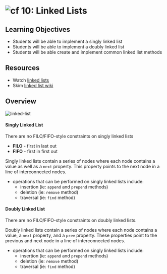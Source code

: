![cf](http://i.imgur.com/7v5ASc8.png) 10: Linked Lists
===

## Learning Objectives
* Students will be able to implement a singly linked list
* Students will be able to implement a doubly linked list
* Students will be able create and implement common linked list methods

## Resources
* Watch [linked lists]
* Skim [linked list wiki]

## Overview
![linked-list](https://s3-us-west-2.amazonaws.com/slugbyte-assets/linked-list.svg)

#### Singly Linked List
There are no FILO/FIFO-style constraints on singly linked lists
  * **FILO** - first in last out
  * **FIFO** - first in first out

Singly linked lists contain a series of nodes where each node contains a value as well as a `next` property. This property points to the next node in a line of interconnected nodes.
* operations that can be performed on singly linked lists include:
  * insertion (ie: `append` and `prepend` methods)
  * deletion (ie: `remove` method)
  * traversal (ie: `find` method)

#### Doubly Linked List
There are no FILO/FIFO-style constraints on doubly linked lists.

Doubly linked lists contain a series of nodes where each node contains a value, a `next` property, and a `prev` property.  These properties point to the previous and next node in a line of interconnected nodes.
* operations that can be performed on singly linked lists include:
  * insertion (ie: `append` and `prepend` methods)
  * deletion (ie: `remove` method)
  * traversal (ie: `find` method)

[linked lists]: https://www.youtube.com/watch?v=njTh_OwMljA
[linked list wiki]: https://en.wikipedia.org/wiki/Linked_list
